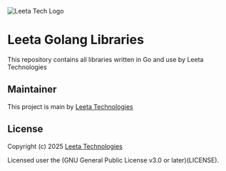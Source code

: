 ![Leeta Tech Logo](<img src="https://drive.google.com/uc?export=view&id=19xEmsyrNgnATUpjgH0biYvLdsvFf0dWK" width="300" height="200" />) 

# Leeta Golang Libraries

This repository contains all libraries written in Go and use by Leeta Technologies

## Maintainer 

This project is main by [Leeta Technologies](https://www.getleeta.com)

## License 

Copyright (c) 2025 [Leeta Technologies](https://www.getleeta.com)

Licensed user the (GNU General Public License v3.0 or later)(LICENSE).
